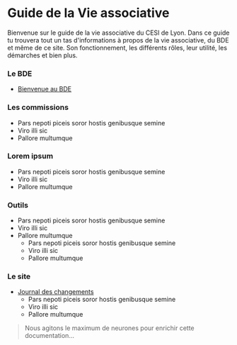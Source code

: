 # Guide de la Vie associative

Bienvenue sur le guide de la vie associative du CESI de Lyon.
Dans ce guide tu trouvera tout un tas d'informations à propos de la vie associative, du BDE et même de ce site.
Son fonctionnement, les différents rôles, leur utilité, les démarches et bien plus.

<div class="multicols">
  <div class="col" markdown="1">
    
  ### Le BDE

  * [Bienvenue au BDE](#)

  ### Les commissions

  - Pars nepoti piceis soror hostis genibusque semine
  - Viro illi sic
  - Pallore multumque

  ### Lorem ipsum

  - Pars nepoti piceis soror hostis genibusque semine
  - Viro illi sic
  - Pallore multumque
  
  </div>
  <div class="col" markdown="1">
  
  ### Outils

  - Pars nepoti piceis soror hostis genibusque semine
  - Viro illi sic
  - Pallore multumque
    - Pars nepoti piceis soror hostis genibusque semine
    - Viro illi sic
    - Pallore multumque

  ### Le site

  * [Journal des changements](./site/changelog.md)
    - Pars nepoti piceis soror hostis genibusque semine
    - Viro illi sic
    - Pallore multumque
    
  </div>
</div>

> Nous agitons le maximum de neurones pour enrichir cette documentation...
